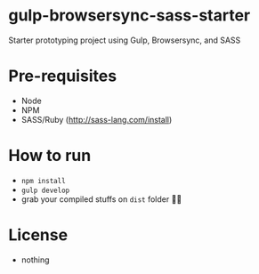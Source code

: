 # gulp-browsersync-sass-starter
Starter prototyping project using Gulp, Browsersync, and SASS

# Pre-requisites
- Node
- NPM
- SASS/Ruby (http://sass-lang.com/install)

# How to run
- `npm install`
- `gulp develop`
- grab your compiled stuffs on `dist` folder ✌🏻
# License
- nothing
